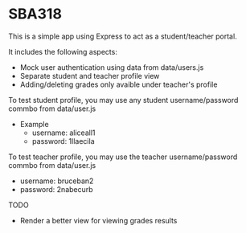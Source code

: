 # SBA318

This is a simple app using Express to act as a student/teacher portal.

It includes the following aspects:
- Mock user authentication using data from data/users.js
- Separate student and teacher profile view
- Adding/deleting grades only avaible under teacher's profile

To test student profile, you may use any student username/password commbo from data/user.js
 - Example
   -  username: aliceall1
   -  password: 1llaecila
  
To test teacher profile, you may use the teacher username/password commbo from data/user.js
   -  username: bruceban2
   -  password: 2nabecurb



TODO
- Render a better view for viewing grades results

